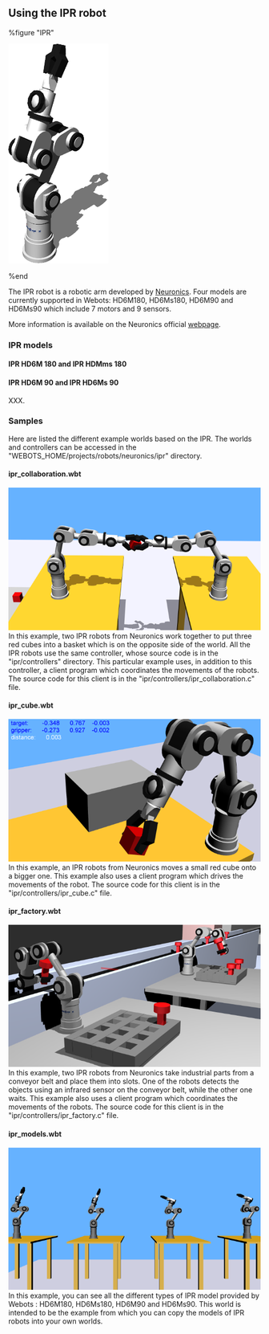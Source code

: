 ## Using the IPR robot

%figure "IPR"

![ipr.png](images/ipr.png)

%end

The IPR robot is a robotic arm developed by [Neuronics](http://www.neuronics.be/).
Four models are currently supported in Webots: HD6M180, HD6Ms180, HD6M90 and HD6Ms90 which include 7 motors and 9 sensors.

More information is available on the Neuronics official [webpage](http://www.neuronics.be/).

### IPR models

#### IPR HD6M 180 and IPR HDMms 180

#### IPR HD6M 90 and IPR HD6Ms 90

XXX.

### Samples

Here are listed the different example worlds based on the IPR.
The worlds and controllers can be accessed in the "WEBOTS\_HOME/projects/robots/neuronics/ipr" directory.

#### ipr\_collaboration.wbt

![ipr_collaboration.png](images/ipr_collaboration.png) In this example, two IPR robots from Neuronics work together to put three red cubes into a basket which is on the opposite side of the world.
All the IPR robots use the same controller, whose source code is in the "ipr/controllers" directory.
This particular example uses, in addition to this controller, a client program which coordinates the movements of the robots.
The source code for this client is in the "ipr/controllers/ipr\_collaboration.c" file.

#### ipr\_cube.wbt

![ipr_cube.png](images/ipr_cube.png) In this example, an IPR robots from Neuronics moves a small red cube onto a bigger one.
This example also uses a client program which drives the movements of the robot.
The source code for this client is in the "ipr/controllers/ipr\_cube.c" file.

#### ipr\_factory.wbt

![ipr_factory.png](images/ipr_factory.png) In this example, two IPR robots from Neuronics take industrial parts from a conveyor belt and place them into slots.
One of the robots detects the objects using an infrared sensor on the conveyor belt, while the other one waits.
This example also uses a client program which coordinates the movements of the robots.
The source code for this client is in the "ipr/controllers/ipr\_factory.c" file.

#### ipr\_models.wbt

![ipr_models.png](images/ipr_models.png) In this example, you can see all the different types of IPR model provided by Webots : HD6M180, HD6Ms180, HD6M90 and HD6Ms90.
This world is intended to be the example from which you can copy the models of IPR robots into your own worlds.

